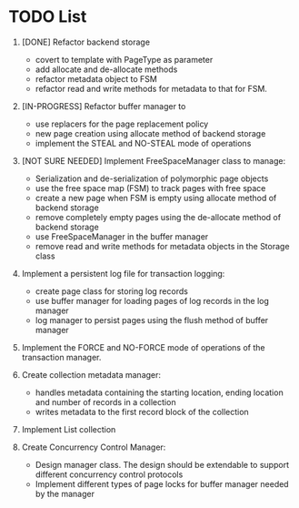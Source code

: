 <!--
 TODO.md - Persist
 
 Copyright 2021 Ketan Goyal
 
 Permission is hereby granted, free of charge, to any person obtaining a copy
 of this software and associated documentation files (the "Software"), to deal
 in the Software without restriction, including without limitation the rights
 to use, copy, modify, merge, publish, distribute, sublicense, and/or sell
 copies of the Software, and to permit persons to whom the Software is
 furnished to do so, subject to the following conditions:
 
 The above copyright notice and this permission notice shall be included in all
 copies or substantial portions of the Software.
 
 THE SOFTWARE IS PROVIDED "AS IS", WITHOUT WARRANTY OF ANY KIND, EXPRESS OR
 IMPLIED, INCLUDING BUT NOT LIMITED TO THE WARRANTIES OF MERCHANTABILITY,
 FITNESS FOR A PARTICULAR PURPOSE AND NONINFRINGEMENT. IN NO EVENT SHALL THE
 AUTHORS OR COPYRIGHT HOLDERS BE LIABLE FOR ANY CLAIM, DAMAGES OR OTHER
 LIABILITY, WHETHER IN AN ACTION OF CONTRACT, TORT OR OTHERWISE, ARISING FROM,
 OUT OF OR IN CONNECTION WITH THE SOFTWARE OR THE USE OR OTHER DEALINGS IN THE
 SOFTWARE.
-->

# TODO List

1. [DONE] Refactor backend storage
    - covert to template with PageType as parameter
    - add allocate and de-allocate methods
    - refactor metadata object to FSM
    - refactor read and write methods for metadata to that for FSM.

2. [IN-PROGRESS] Refactor buffer manager to
    - use replacers for the page replacement policy
    - new page creation using allocate method of backend storage
    - implement the STEAL and NO-STEAL mode of operations

3. [NOT SURE NEEDED] Implement FreeSpaceManager class to manage:
    - Serialization and de-serialization of polymorphic page objects
    - use the free space map (FSM) to track pages with free space
    - create a new page when FSM is empty using allocate method of backend storage
    - remove completely empty pages using the de-allocate method of backend storage
    - use FreeSpaceManager in the buffer manager
    - remove read and write methods for metadata objects in the Storage class

4. Implement a persistent log file for transaction logging:
    - create page class for storing log records
    - use buffer manager for loading pages of log records in the log manager
    - log manager to persist pages using the flush method of buffer manager

5. Implement the FORCE and NO-FORCE mode of operations of the transaction manager.

6. Create collection metadata manager:
    - handles metadata containing the starting location, ending location and number of records in a collection
    - writes metadata to the first record block of the collection

7. Implement List collection

8. Create Concurrency Control Manager:
    - Design manager class. The design should be extendable to support different concurrency control protocols
    - Implement different types of page locks for buffer manager needed by the manager
